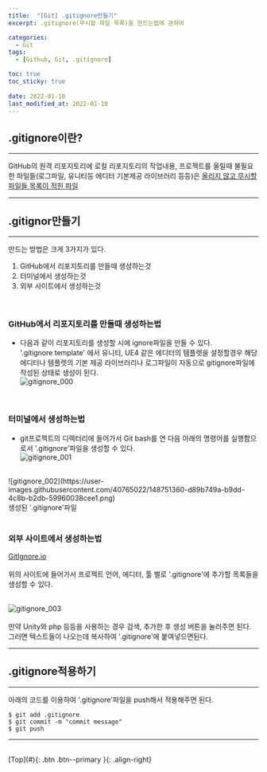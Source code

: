 ```yaml
---
title:  "[Git] .gitignore만들기"
excerpt: .gitignore(무시할 파일 목록)을 만드는법에 관하여

categories:
  - Git
tags:
  - [Github, Git, .gitignore]

toc: true
toc_sticky: true
 
date: 2022-01-10
last_modified_at: 2022-01-10
---
```



## .gitignore이란?
---
GitHub의 원격 리포지토리에 로컬 리포지토리의 작업내용, 프로젝트를 올릴때 불필요한 파일들(로그파일, 유니티등 에디터 기본제공 라이브러리 등등)은 <u>올리지 않고 무시할 파일들 목록이 적힌 파일</u>

---

## .gitignor만들기
---
만드는 방법은 크게 3가지가 있다.
1. GitHub에서 리포지토리를 만들때 생성하는것
2. 터미널에서 생성하는것
3. 외부 사이트에서 생성하는것
 
 <br>

### GitHub에서 리포지토리를 만들때 생성하는법 <br>

* 다음과 같이 리포지토리를 생성할 시에 ignore파일을 만들 수 있다. <br> 
'.gitignore template' 에서 유니티, UE4 같은 에디터의 템플렛을 설정할경우 해당 에디터나 템플렛의 기본 제공 라이브러리나 로그파일이 자동으로 gitignore파일에 작성된 상태로 생성이 된다. <br> 
![gitignore_000](https://user-images.githubusercontent.com/40765022/148751266-5fb4cc2c-4d46-4895-a2b5-20e4d8a300c0.png) <br> 
<br> 

### 터미널에서 생성하는법 <br>
* git프로젝트의 디렉터리에 들어가서 Git bash를 연 다음 아래의 명령어를 실행함으로서 '.gitignore'파일을 생성할 수 있다. <br> 
![gitignore_001](https://user-images.githubusercontent.com/40765022/148751318-a65f38e7-5eb2-4716-81c1-3ce30930041c.png) <br> 
 <br> 
![gitignore_002](https://user-images.githubusercontent.com/40765022/148751360-d89b749a-b9dd-4c8b-b2db-59960038cee1.png) <br> 
생성된 '.gitignore'파일 <br> 
 <br> 

### 외부 사이트에서 생성하는법 <br>

[GitIgnore.io](https://www.toptal.com/developers/gitignore) <br> <br>
위의 사이트에 들어가서 프로젝트 언어, 에디터, 툴 별로 '.gitignore'에 추가할 목록들을 생성할 수 있다. <br> <br>

![gitignore_003](https://user-images.githubusercontent.com/40765022/148751396-7af81d8b-41c3-4425-9444-cc7902121db6.png) <br>
<br>
만약 Unity와 php 등등을 사용하는 경우 검색, 추가한 후 생성 버튼을 눌러주면 된다. <br>
그러면 텍스트들이 나오는데 복사하여 '.gitignore'에 붙여넣으면된다.

---
## .gitignore적용하기  <br>
---
아래의 코드를 이용하여 '.gitignore'파일을 push해서 적용해주면 된다. <br>

```
$ git add .gitignore
$ git commit -m "commit message" 
$ git push
```

---

<br>
[Top](#){: .btn .btn--primary }{: .align-right}